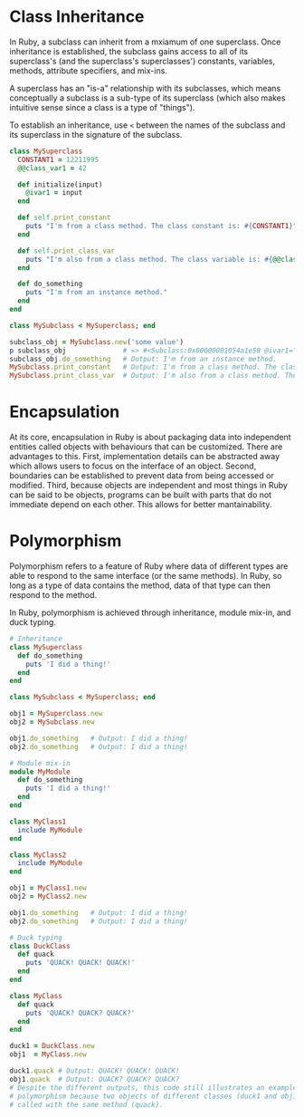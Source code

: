 # Class Inheritance
In Ruby, a subclass can inherit from a mxiamum of one superclass. Once inheritance is established, the subclass gains access to all of its superclass's (and the superclass's superclasses') constants, variables, methods, attribute specifiers, and mix-ins.

A superclass has an "is-a" relationship with its subclasses, which means conceptually a subclass is a sub-type of its superclass (which also makes intuitive sense since a class is a type of "things").

To establish an inheritance, use `<` between the names of the subclass and its superclass in the signature of the subclass.

```ruby
class MySuperclass
  CONSTANT1 = 12211995
  @@class_var1 = 42

  def initialize(input)
    @ivar1 = input
  end

  def self.print_constant
    puts "I'm from a class method. The class constant is: #{CONSTANT1}"
  end

  def self.print_class_var
    puts "I'm also from a class method. The class variable is: #{@@class_var1.object_id}"
  end

  def do_something
    puts "I'm from an instance method."
  end
end

class MySubclass < MySuperclass; end

subclass_obj = MySubclass.new('some value')
p subclass_obj              # => #<Subclass:0x00000001054a1e50 @ivar1="some value">
subclass_obj.do_something   # Output: I'm from an instance method.
MySubclass.print_constant   # Output: I'm from a class method. The class constant is: 12211995
MySubclass.print_class_var  # Output: I'm also from a class method. The class variable is: 42
```

# Encapsulation
At its core, encapsulation in Ruby is about packaging data into independent entities called objects with behaviours that can be customized. There are advantages to this. First, implementation details can be abstracted away which allows users to focus on the interface of an object. Second, boundaries can be established to prevent data from being accessed or modified. Third, because objects are independent and most things in Ruby can be said to be objects, programs can be built with parts that do not immediate depend on each other. This allows for better mantainability.

# Polymorphism
Polymorphism refers to a feature of Ruby where data of different types are able to respond to the same interface (or the same methods). In Ruby, so long as a type of data contains the method, data of that type can then respond to the method.

In Ruby, polymorphism is achieved through inheritance, module mix-in, and duck typing.

```ruby
# Inheritance
class MySuperclass
  def do_something
    puts 'I did a thing!'
  end
end

class MySubclass < MySuperclass; end

obj1 = MySuperclass.new
obj2 = MySubclass.new

obj1.do_something   # Output: I did a thing!
obj2.do_something   # Output: I did a thing!
```

```ruby
# Module mix-in
module MyModule
  def do_something
    puts 'I did a thing!'
  end
end

class MyClass1
  include MyModule
end

class MyClass2
  include MyModule
end

obj1 = MyClass1.new
obj2 = MyClass2.new

obj1.do_something   # Output: I did a thing!
obj2.do_something   # Output: I did a thing!
```

```ruby
# Duck typing
class DuckClass
  def quack
    puts 'QUACK! QUACK! QUACK!'
  end
end

class MyClass
  def quack
    puts 'QUACK? QUACK? QUACK?'
  end
end

duck1 = DuckClass.new
obj1  = MyClass.new

duck1.quack # Output: QUACK! QUACK! QUACK!
obj1.quack  # Output: QUACK? QUACK? QUACK?
# Despite the different outputs, this code still illustrates an example of
# polymorphism because two objects of different classes (duck1 and obj1) can be
# called with the same method (quack).
```